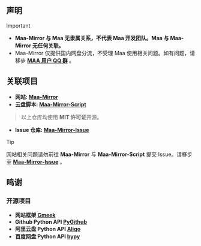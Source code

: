## 声明 

>[!IMPORTANT]
>- **Maa-Mirror 与 Maa 无隶属关系，不代表 Maa 开发团队。Maa 与 Maa-Mirror 无任何关联。**
>- Maa-Mirror 仅提供国内网盘分流，不受理 Maa 使用相关问题。如有问题，请移步 **[MAA 用户 QQ 群](https://ota.maa.plus/MaaAssistantArknights/api/qqgroup)** 。

## 关联项目
- **网站: [Maa-Mirror](https://github.com/weinibuliu/Maa-Mirror)**
- **云盘脚本: [Maa-Mirror-Script](https://github.com/weinibuliu/Maa-Mirror-Script)**
> 以上仓库均使用 **MIT 许可证**开源。
- **Issue 仓库: [Maa-Mirror-Issue](https://github.com/weinibuliu/Maa-Mirror-Issue)**

>[!TIP]
网站相关问题请勿前往 **Maa-Mirror** 与 **Maa-Mirror-Script** 提交 Issue。请移步至 **[Maa-Mirror-Issue](https://github.com/weinibuliu/Maa-Mirror-Issue)** 。

## 鸣谢
### 开源项目
- **网站框架 [Gmeek](https://github.com/Meekdai/Gmeek)**
- **Github Python API [PyGithub](https://github.com/PyGithub/PyGithub)**
- **阿里云盘 Python API [Aligo](https://github.com/foyoux/aligo)**
- **百度网盘 Python API [bypy](https://github.com/houtianze/bypy)**

